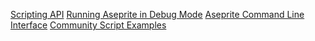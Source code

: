 [Scripting API](https://github.com/aseprite/api)
[Running Aseprite in Debug Mode](https://www.aseprite.org/docs/debug/)
[Aseprite Command Line Interface](https://www.aseprite.org/docs/cli/)
[Community Script Examples](https://community.aseprite.org/t/aseprite-script-examples/2611)